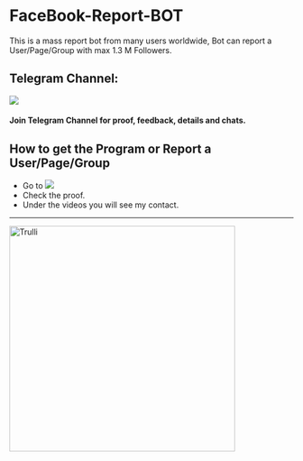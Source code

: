 # FaceBook-Report-BOT
This is a mass report bot from many users worldwide, Bot can report a User/Page/Group with max 1.3 M Followers.

## Telegram Channel:
<a href="https://t.me/FaceBookReportbott"><img src="https://img.shields.io/badge/Telegram-2CA5E0?style=for-the-badge&logo=telegram&logoColor=white"></a>
#### Join Telegram Channel for proof, feedback, details and chats.

## How to get the Program or Report a User/Page/Group
- Go to <a href="https://t.me/FaceBookReportbott"><img src="https://img.shields.io/badge/Telegram-2CA5E0?style=for-the-badge&logo=telegram&logoColor=white"></a>
- Check the proof.
- Under the videos you will see my contact.
<hr>
<img src="https://i.postimg.cc/0yRkpYFw/fbsurp.jpg" alt="Trulli" width="400" height="400">
